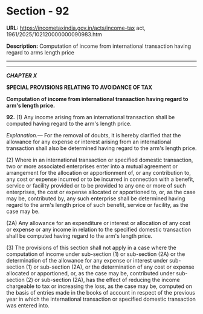 # Section - 92

**URL:** https://incometaxindia.gov.in/acts/income-tax act, 1961/2025/102120000000090983.htm

**Description:** Computation of income from international transaction having regard to arms length price

---

****  
  
_**CHAPTER X**_

**SPECIAL PROVISIONS RELATING TO AVOIDANCE OF TAX**

**Computation of income from international transaction having regard to arm's length price.**

**92.** (1) Any income arising from an international transaction shall be computed having regard to the arm's length price.

_Explanation.—_ For the removal of doubts, it is hereby clarified that the allowance for any expense or interest arising from an international transaction shall also be determined having regard to the arm's length price.

(2) Where in an international transaction or specified domestic transaction, two or more associated enterprises enter into a mutual agreement or arrangement for the allocation or apportionment of, or any contribution to, any cost or expense incurred or to be incurred in connection with a benefit, service or facility provided or to be provided to any one or more of such enterprises, the cost or expense allocated or apportioned to, or, as the case may be, contributed by, any such enterprise shall be determined having regard to the arm's length price of such benefit, service or facility, as the case may be.

(2A) Any allowance for an expenditure or interest or allocation of any cost or expense or any income in relation to the specified domestic transaction shall be computed having regard to the arm's length price.

(3) The provisions of this section shall not apply in a case where the computation of income under sub-section (1) or sub-section (2A) or the determination of the allowance for any expense or interest under sub-section (1) or sub-section (2A), or the determination of any cost or expense allocated or apportioned, or, as the case may be, contributed under sub-section (2) or sub-section (2A), has the effect of reducing the income chargeable to tax or increasing the loss, as the case may be, computed on the basis of entries made in the books of account in respect of the previous year in which the international transaction or specified domestic transaction was entered into.